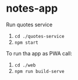 # notes-app

Run quotes service
1. `cd ./quotes-service`
2. `npm start`

To run tha app as PWA call:
1. `cd ./web`
2. `npm run build-serve`

